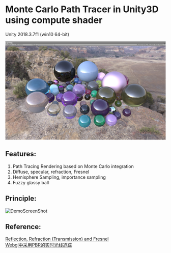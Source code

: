 # Monte Carlo Path Tracer in Unity3D using compute shader

Unity 2018.3.7f1 (win10 64-bit)

![DemoScreenShot](Screenshot/1.png)

## Features:
1. Path Tracing Rendering based on Monte Carlo integration
2. Diffuse, specular, refraction, Fresnel
3. Hemisphere Sampling, importance sampling
4. Fuzzy glassy ball

## Principle:
![DemoScreenShot](Screenshot/2.jpg)


## Reference:
   

[Reflection, Refraction (Transmission) and Fresnel](https://www.scratchapixel.com/lessons/3d-basic-rendering/introduction-to-shading/reflection-refraction-fresnel)   
[Webgl中采用PBR的实时光线追踪](https://zhuanlan.zhihu.com/p/58692781)
